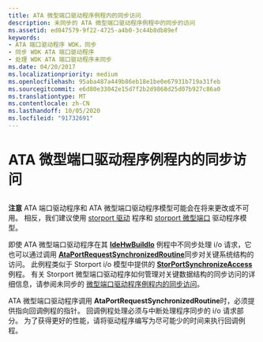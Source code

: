 ```yaml
---
title: ATA 微型端口驱动程序例程内的同步访问
description: 未同步的 ATA 微型端口驱动程序例程中的同步的访问
ms.assetid: ed047579-9f22-4725-a4b0-3c44b8db89ef
keywords:
- ATA 端口驱动程序 WDK，同步
- 同步 WDK ATA 端口驱动程序
- 处理 WDK ATA 端口驱动程序未同步
ms.date: 04/20/2017
ms.localizationpriority: medium
ms.openlocfilehash: 95aba487a449b86eb18e1be0e67931b719a31feb
ms.sourcegitcommit: e6d80e33042e15d7f2b2d9868d25d07b927c86a0
ms.translationtype: MT
ms.contentlocale: zh-CN
ms.lasthandoff: 10/05/2020
ms.locfileid: "91732691"
---
```

# <a name="synchronized-access-within-ata-miniport-driver-routines"></a>ATA 微型端口驱动程序例程内的同步访问


## <span id="ddk_synchronized_access_within_unsynchronized_ata_miniport_driver_rout"></span><span id="DDK_SYNCHRONIZED_ACCESS_WITHIN_UNSYNCHRONIZED_ATA_MINIPORT_DRIVER_ROUT"></span>


**注意** ATA 端口驱动程序和 ATA 微型端口驱动程序模型可能会在将来更改或不可用。 相反，我们建议使用 [storport 驱动](./storport-driver-overview.md) 程序和 [storport 微型端口](./storport-miniport-drivers.md) 驱动程序模型。


即使 ATA 微型端口驱动程序在其 [**IdeHwBuildIo**](/windows-hardware/drivers/ddi/irb/nc-irb-ide_hw_buildio) 例程中不同步处理 i/o 请求，它也可以通过调用 [**AtaPortRequestSynchronizedRoutine**](/windows-hardware/drivers/ddi/irb/nf-irb-ataportrequestsynchronizedroutine)同步对关键系统结构的访问。 此例程类似于 Storport i/o 模型中提供的 [**StorPortSynchronizeAccess**](/windows-hardware/drivers/ddi/storport/nf-storport-storportsynchronizeaccess) 例程。 有关 Storport 微型端口驱动程序如何管理对关键数据结构的同步访问的详细信息，请参阅未同步的 [微型端口驱动程序例程内的同步访问](synchronized-access-within-unsynchronized-miniport-driver-routines.md)。

ATA 微型端口驱动程序调用 **AtaPortRequestSynchronizedRoutine**时，必须提供指向回调例程的指针。 回调例程处理必须与中断处理程序同步的 i/o 请求部分。 为了获得更好的性能，请将驱动程序编写为尽可能少的时间来执行回调例程。


